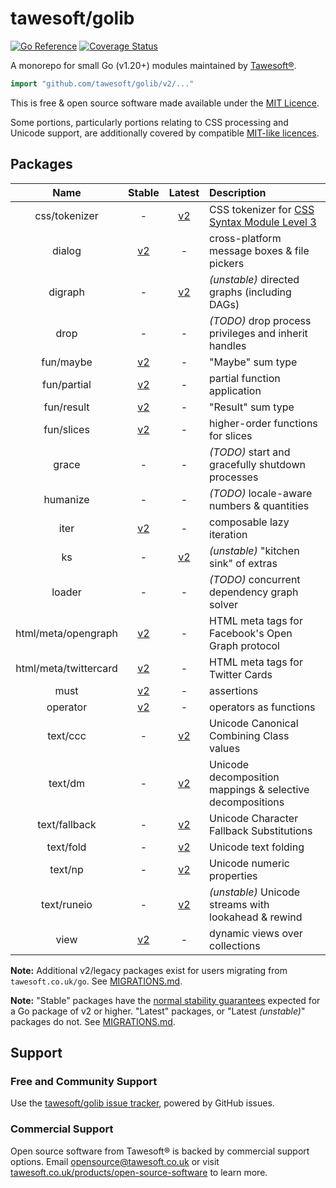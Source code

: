 # tawesoft/golib 

[![Go Reference](https://pkg.go.dev/badge/github.com/tawesoft/golib/v2.svg)](https://pkg.go.dev/github.com/tawesoft/golib/v2)
[![Coverage Status](https://coveralls.io/repos/github/tawesoft/golib/badge.svg?branch=v2)](https://coveralls.io/github/tawesoft/golib?branch=v2)

A monorepo for small Go (v1.20+) modules maintained by
[Tawesoft®](https://www.tawesoft.co.uk).

```go
import "github.com/tawesoft/golib/v2/..."
```

This is free &amp; open source software made available under the
[MIT Licence](/LICENSE.txt).

Some portions, particularly portions relating to CSS processing and Unicode 
support, are additionally covered by compatible [MIT-like licences](/LICENSE-PARTS.txt).


## Packages

|           Name           |  Stable   |  Latest   | Description                                               |
|:------------------------:|:---------:|:---------:|:----------------------------------------------------------|
|      css/tokenizer       |     -     | [v2][c01] | CSS tokenizer for [CSS Syntax Module Level 3][css1]       |
|          dialog          | [v2][d01] |     -     | cross-platform message boxes & file pickers               |
|         digraph          |     -     | [v2][d02] | *(unstable)* directed graphs (including DAGs)             |
|           drop           |     -     |     -     | *(TODO)* drop process privileges and inherit handles      |
|        fun/maybe         | [v2][f01] |     -     | "Maybe" sum type                                          |
|       fun/partial        | [v2][f02] |     -     | partial function application                              |
|        fun/result        | [v2][f03] |     -     | "Result" sum type                                         |
|        fun/slices        | [v2][f04] |     -     | higher-order functions for slices                         |
|          grace           |     -     |     -     | *(TODO)* start and gracefully shutdown processes          |
|         humanize         |     -     |     -     | *(TODO)* locale-aware numbers &amp; quantities            |
|           iter           | [v2][i01] |     -     | composable lazy iteration                                 |
|            ks            |     -     | [v2][k01] | *(unstable)* "kitchen sink" of extras                     |
|          loader          |     -     |     -     | *(TODO)* concurrent dependency graph solver               |
|   html/meta/opengraph    | [v2][m01] |     -     | HTML meta tags for Facebook's Open Graph protocol         |
|  html/meta/twittercard   | [v2][m02] |     -     | HTML meta tags for Twitter Cards                          |
|           must           | [v2][m03] |     -     | assertions                                                |
|         operator         | [v2][o01] |     -     | operators as functions                                    |
|         text/ccc         |     -     | [v2][t01] | Unicode Canonical Combining Class values                  |
|         text/dm          |     -     | [v2][t02] | Unicode decomposition mappings & selective decompositions |
|      text/fallback       |     -     | [v2][t03] | Unicode Character Fallback Substitutions                  | 
|        text/fold         |     -     | [v2][t04] | Unicode text folding                                      |
|         text/np          |     -     | [v2][t05] | Unicode numeric properties                                |
|       text/runeio        |     -     | [v2][t06] | *(unstable)* Unicode streams with lookahead &amp; rewind  |
|           view           | [v2][v01] |     -     | dynamic views over collections                            |

[css1]: https://www.w3.org/TR/css-syntax-3/
[c01]: https://pkg.go.dev/github.com/tawesoft/golib/v2/css/tokenizer
[d01]: https://pkg.go.dev/github.com/tawesoft/golib/v2/dialog
[d02]: https://pkg.go.dev/github.com/tawesoft/golib/v2/digraph
[f01]: https://pkg.go.dev/github.com/tawesoft/golib/v2/fun/maybe
[f02]: https://pkg.go.dev/github.com/tawesoft/golib/v2/fun/partial
[f03]: https://pkg.go.dev/github.com/tawesoft/golib/v2/fun/result
[f04]: https://pkg.go.dev/github.com/tawesoft/golib/v2/fun/slices
[i01]: https://pkg.go.dev/github.com/tawesoft/golib/v2/iter
[k01]: https://pkg.go.dev/github.com/tawesoft/golib/v2/ks
[m01]: https://pkg.go.dev/github.com/tawesoft/golib/v2/meta/opengraph
[m02]: https://pkg.go.dev/github.com/tawesoft/golib/v2/meta/twittercard
[m03]: https://pkg.go.dev/github.com/tawesoft/golib/v2/must
[o01]: https://pkg.go.dev/github.com/tawesoft/golib/v2/operator
[t01]: https://pkg.go.dev/github.com/tawesoft/golib/v2/text/ccc
[t02]: https://pkg.go.dev/github.com/tawesoft/golib/v2/text/dm
[t03]: https://pkg.go.dev/github.com/tawesoft/golib/v2/text/fallback
[t04]: https://pkg.go.dev/github.com/tawesoft/golib/v2/text/fold
[t05]: https://pkg.go.dev/github.com/tawesoft/golib/v2/text/np
[t06]: https://pkg.go.dev/github.com/tawesoft/golib/v2/text/runeio
[v01]: https://pkg.go.dev/github.com/tawesoft/golib/v2/view

**Note:** Additional v2/legacy packages exist for users migrating from
`tawesoft.co.uk/go`. See [MIGRATIONS.md](/MIGRATIONS.md).

**Note:** "Stable" packages have the
[normal stability guarantees](https://go.dev/doc/modules/version-numbers)
expected for a Go package of v2 or higher. "Latest" packages, or
"Latest *(unstable)*" packages do not. See [MIGRATIONS.md](/MIGRATIONS.md). 

## Support

### Free and Community Support

Use the [tawesoft/golib issue tracker](), powered by GitHub issues.

### Commercial Support

Open source software from Tawesoft® is backed by commercial support options.
Email [opensource@tawesoft.co.uk](mailto:opensource@tawesoft.co.uk) or visit
[tawesoft.co.uk/products/open-source-software](https://www.tawesoft.co.uk/products/open-source-software) 
to learn more.
